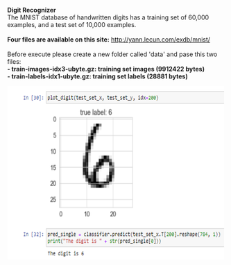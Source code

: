 **Digit Recognizer**
<br/>
The MNIST database of handwritten digits has a training set of 60,000 examples, and a test set of 10,000 examples.
<br/>
<br/>
**Four files are available on this site:** http://yann.lecun.com/exdb/mnist/ 
<br/>
<br/>
Before execute please create a new folder called 'data' and pase this two files: <br/>
**- train-images-idx3-ubyte.gz:  training set images (9912422 bytes)** <br/>
**- train-labels-idx1-ubyte.gz:  training set labels (28881 bytes)**
<p align="left">
  <img width="500" height="400" src="./digit.png">
</p>
